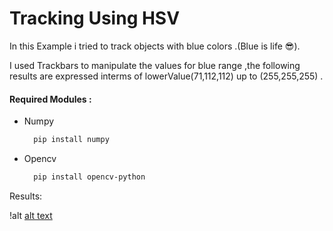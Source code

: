 # Tracking Using HSV 
In this Example i tried to track objects with blue colors .(Blue is life :sunglasses:).

I used Trackbars to manipulate the values for blue range ,the following results are expressed interms of lowerValue(71,112,112) up to (255,255,255) .
#### Required Modules :
  - Numpy   
    ```bash
      pip install numpy
    ```
  - Opencv   
    ```bash
      pip install opencv-python
    ```

Results:

!alt [alt text](https://github.com/xpadyal/Computer-Vision-Projects/blob/main/Object_Tracking/Tracking_Using_HSV/HSV_Results.PNG)

  
